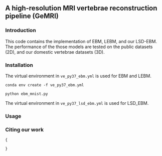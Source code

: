 ## A high-resolution MRI vertebrae reconstruction pipeline (GeMRI) 

### Introduction

This code contains the implementation of EBM, LEBM, and our LSD-EBM. The performance of the those models are tested on the public datasets (2D), and our domestic vertebrae datasets (3D).


### Installation

The virtual environment in `ve_py37_ebm.yml` is used for EBM and LEBM. 

`conda env create -f ve_py37_ebm.yml`

`python ebm_mnist.py`

The virtual environment in `ve_py37_lsd_ebm.yml` is used for LSD_EBM.


### Usage




### Citing our work

```
{

}
```